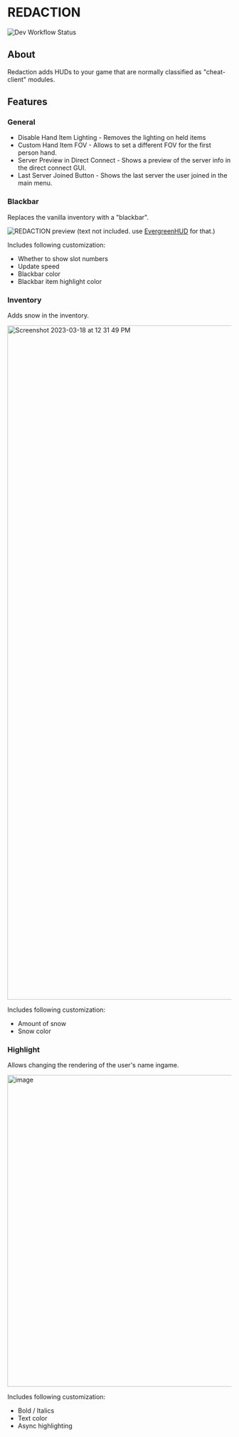 # REDACTION

![Dev Workflow Status](https://img.shields.io/github/v/release/Polyfrost/REDACTION.svg?style=for-the-badge&color=1452cc&label=release)

## About
Redaction adds HUDs to your game that are normally classified as "cheat-client" modules.


## Features

### General

- Disable Hand Item Lighting - Removes the lighting on held items
- Custom Hand Item FOV - Allows to set a different FOV for the first person hand.
- Server Preview in Direct Connect - Shows a preview of the server info in the direct connect GUI.
- Last Server Joined Button - Shows the last server the user joined in the main menu.

### Blackbar

Replaces the vanilla inventory with a "blackbar". 

![REDACTION preview](https://user-images.githubusercontent.com/45589059/135241198-7f3f4978-0864-4365-942f-a3f4233821ac.png)
(text not included. use [EvergreenHUD](https://modrinth.com/mod/evergreenhud) for that.)

Includes following customization:
- Whether to show slot numbers
- Update speed
- Blackbar color
- Blackbar item highlight color

### Inventory

Adds snow in the inventory.

<img width="1512" alt="Screenshot 2023-03-18 at 12 31 49 PM" src="https://user-images.githubusercontent.com/45589059/226082387-4087fbcb-c3dc-43d3-83dc-27261873f3fb.png">

Includes following customization:

- Amount of snow
- Snow color

### Highlight

Allows changing the rendering of the user's name ingame.

<img width="699" alt="image" src="https://user-images.githubusercontent.com/45589059/226082842-305999e3-c7a5-443a-b387-80c06f204068.png">

Includes following customization:
- Bold / Italics
- Text color
- Async highlighting
